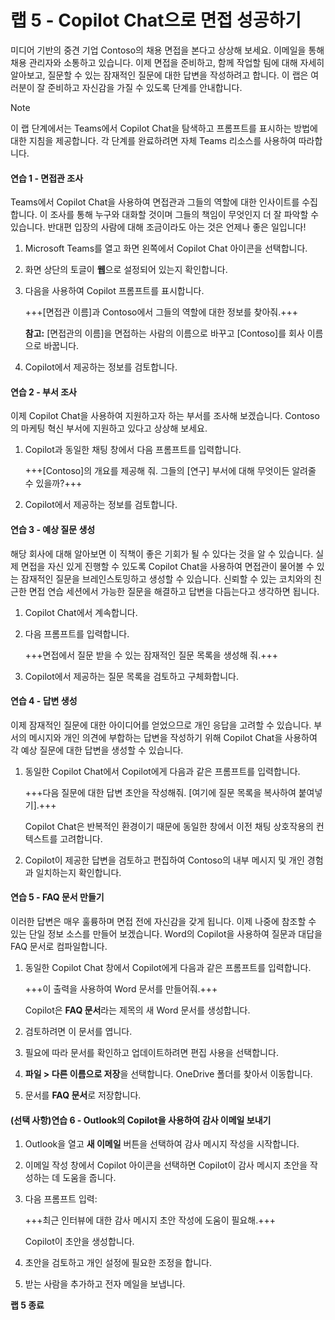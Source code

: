 # 랩 5 - Copilot Chat으로 면접 성공하기

미디어 기반의 중견 기업 Contoso의 채용 면접을 본다고 상상해 보세요. 이메일을 통해 채용 관리자와 소통하고 있습니다. 이제 면접을 준비하고, 함께 작업할 팀에 대해 자세히 알아보고, 질문할 수 있는 잠재적인 질문에 대한 답변을 작성하려고 합니다. 이 랩은 여러분이 잘 준비하고 자신감을 가질 수 있도록 단계를 안내합니다.

> [!NOTE]
> 이 랩 단계에서는 Teams에서 Copilot Chat을 탐색하고 프롬프트를 표시하는 방법에 대한 지침을 제공합니다. 각 단계를 완료하려면 자체 Teams 리소스를 사용하여 따라합니다.

#### 연습 1 - 면접관 조사

Teams에서 Copilot Chat을 사용하여 면접관과 그들의 역할에 대한 인사이트를 수집합니다. 이 조사를 통해 누구와 대화할 것이며 그들의 책임이 무엇인지 더 잘 파악할 수 있습니다. 반대편 입장의 사람에 대해 조금이라도 아는 것은 언제나 좋은 일입니다!

1. Microsoft Teams를 열고 화면 왼쪽에서 Copilot Chat 아이콘을 선택합니다.

1. 화면 상단의 토글이 **웹**으로 설정되어 있는지 확인합니다.

1. 다음을 사용하여 Copilot 프롬프트를 표시합니다.

    +++[면접관 이름]과 Contoso에서 그들의 역할에 대한 정보를 찾아줘.+++

    **참고:** [면접관의 이름]을 면접하는 사람의 이름으로 바꾸고 [Contoso]를 회사 이름으로 바꿉니다.

1. Copilot에서 제공하는 정보를 검토합니다.

#### 연습 2 - 부서 조사

이제 Copilot Chat을 사용하여 지원하고자 하는 부서를 조사해 보겠습니다. Contoso의 마케팅 혁신 부서에 지원하고 있다고 상상해 보세요.

1. Copilot과 동일한 채팅 창에서 다음 프롬프트를 입력합니다.

    +++[Contoso]의 개요를 제공해 줘. 그들의 [연구] 부서에 대해 무엇이든 알려줄 수 있을까?+++

1. Copilot에서 제공하는 정보를 검토합니다.

#### 연습 3 - 예상 질문 생성

해당 회사에 대해 알아보면 이 직책이 좋은 기회가 될 수 있다는 것을 알 수 있습니다. 실제 면접을 자신 있게 진행할 수 있도록 Copilot Chat을 사용하여 면접관이 물어볼 수 있는 잠재적인 질문을 브레인스토밍하고 생성할 수 있습니다. 신뢰할 수 있는 코치와의 친근한 면접 연습 세션에서 가능한 질문을 해결하고 답변을 다듬는다고 생각하면 됩니다.

1. Copilot Chat에서 계속합니다.

1. 다음 프롬프트를 입력합니다.

    +++면접에서 질문 받을 수 있는 잠재적인 질문 목록을 생성해 줘.+++

1. Copilot에서 제공하는 질문 목록을 검토하고 구체화합니다.

#### 연습 4 - 답변 생성

이제 잠재적인 질문에 대한 아이디어를 얻었으므로 개인 응답을 고려할 수 있습니다. 부서의 메시지와 개인 의견에 부합하는 답변을 작성하기 위해 Copilot Chat을 사용하여 각 예상 질문에 대한 답변을 생성할 수 있습니다.

1. 동일한 Copilot Chat에서 Copilot에게 다음과 같은 프롬프트를 입력합니다.

    +++다음 질문에 대한 답변 초안을 작성해줘. [여기에 질문 목록을 복사하여 붙여넣기].+++

    Copilot Chat은 반복적인 환경이기 때문에 동일한 창에서 이전 채팅 상호작용의 컨텍스트를 고려합니다.

1. Copilot이 제공한 답변을 검토하고 편집하여 Contoso의 내부 메시지 및 개인 경험과 일치하는지 확인합니다.

#### 연습 5 - FAQ 문서 만들기

이러한 답변은 매우 훌륭하며 면접 전에 자신감을 갖게 됩니다. 이제 나중에 참조할 수 있는 단일 정보 소스를 만들어 보겠습니다. Word의 Copilot을 사용하여 질문과 대답을 FAQ 문서로 컴파일합니다.

1. 동일한 Copilot Chat 창에서 Copilot에게 다음과 같은 프롬프트를 입력합니다. 

    +++이 출력을 사용하여 Word 문서를 만들어줘.+++

    Copilot은 **FAQ 문서**라는 제목의 새 Word 문서를 생성합니다.

1. 검토하려면 이 문서를 엽니다.

1. 필요에 따라 문서를 확인하고 업데이트하려면 편집 사용을 선택합니다. 

1. **파일 > 다른 이름으로 저장**을 선택합니다. OneDrive 폴더를 찾아서 이동합니다.

1. 문서를 **FAQ 문서**로 저장합니다.
   
#### (선택 사항)연습 6 - Outlook의 Copilot을 사용하여 감사 이메일 보내기

1. Outlook을 열고 **새 이메일** 버튼을 선택하여 감사 메시지 작성을 시작합니다.

1. 이메일 작성 창에서 Copilot 아이콘을 선택하면 Copilot이 감사 메시지 초안을 작성하는 데 도움을 줍니다.

1. 다음 프롬프트 입력:

    +++최근 인터뷰에 대한 감사 메시지 초안 작성에 도움이 필요해.+++

    Copilot이 초안을 생성합니다.

1. 초안을 검토하고 개인 설정에 필요한 조정을 합니다.

1. 받는 사람을 추가하고 전자 메일을 보냅니다.

**랩 5 종료**
